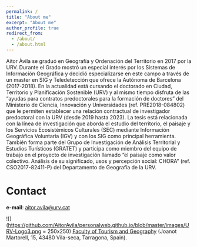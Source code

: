 ```yaml
---
permalink: /
title: "About me"
excerpt: "About me"
author_profile: true
redirect_from: 
  - /about/
  - /about.html
---
```



Aitor Àvila se graduó en Geografía y Ordenación del Territorio en 2017 por la URV. Durante el Grado mostró un especial interés por los Sistemas de Información Geográfica y decidió especializarse en este campo a través de un master en SIG y Teledetección que ofrece la Autónoma de Barcelona (2017-2018). En la actualidad está cursando el doctorado en Ciudad, Territorio y Planificación Sostenible (URV) y al mismo tiempo disfruta de las “ayudas para contratos predoctorales para la formación de doctores” del Ministerio de Ciencia, Innovación y Universidades (ref. PRE2018-084802) que le permiten establecer una relación contractual de investigador predoctoral con la URV (desde 2019 hasta 2023). La tesis está relacionada con la línea de investigación que aborda el estudio del territorio, el paisaje y los Servicios Ecosistémicos Culturales (SEC) mediante Información Geográfica Voluntaria (IGV) y con los SIG como principal herramienta. También forma parte del Grupo de Investigación de Análisis Territorial y Estudios Turísticos (GRATET) y participa como miembro del equipo de trabajo en el proyecto de investigación llamado “el paisaje como valor colectivo. Análisis de su significado, usos y percepción social: CHORA” (ref. CSO2017-82411-P) del Departamento de Geografía de la URV.


Contact
======
__e-mail__: aitor.avila@urv.cat

![](https://github.com/AitorAvila/personalweb.github.io/blob/master/images/URV-Logo3.png = 250x250)
[Faculty of Tourism and Geography](https://www.ftg.urv.cat/en/)
(Joanot Martorell, 15, 43480 Vila-seca, Tarragona, Spain).
